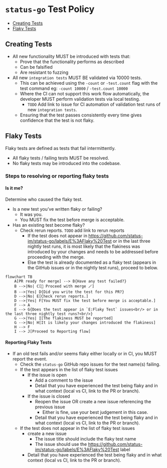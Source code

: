 # `status-go` Test Policy

- [Creating Tests](#creating-tests)
- [Flaky Tests](#flaky-tests)

## Creating Tests

- All new functionality MUST be introduced with tests that:
  - Prove that the functionality performs as described
  - Can be falsified
  - Are resistant to fuzzing
- All new `integration tests` MUST BE validated via 10000 tests.
  - This can be achieved using the `-count` or `-test.count` flag with the test command eg: `-count 10000` / `-test.count 10000`
  - Where the CI can not support this work flow automatically, the developer MUST perform validation tests via local testing.
    - `TODO` Add link to issue for CI automation of validation test runs of new `integration tests`.
  - Ensuring that the test passes consistently every time gives confidence that the test is not flaky.

## Flaky Tests

Flaky tests are defined as tests that fail intermittently.

- All flaky tests / failing tests MUST be resolved.
- No flaky tests may be introduced into the codebase.

### Steps to resolving or reporting flaky tests

#### Is it me?
Determine who caused the flaky test.

- Is a new test you’ve written flaky or failing?
  - It was you.
  - You MUST fix the test before merge is acceptable.
- Has an existing test become flaky?
  - Check rerun reports. `TODO` add link to rerun reports
    - If the test does not appear in https://github.com/status-im/status-go/labels/E%3AFlaky%20Test or in the last three nightly test runs, it is most likely that the flakiness was introduced by your changes and needs to be addressed before proceeding with the merge.
    - Else the test is already documented as a flaky test (appears in the GitHub issues or in the nightly test runs), proceed to below.

```mermaid
flowchart TB
    A[PR ready for merge] --> B{Have any test failed?}
    B -->|No| C[🎉 Proceed with merge 🪄]
    B -->|Yes| D{Did you write the test for this PR?}
    D -->|No| E[Check rerun reports.]
    D -->|Yes| F[You MUST fix the test before merge is acceptable.]
    F --> A
    E --> G{Does the test appear in `E:Flaky Test` issues<br/> or in the last three nightly test runs?<br/>}
    G -->|Yes| I[The flakiness MUST be reported]
    G -->|No| H[It is likely your changes introduced the flakiness]
    H --> F
    I --> J[Proceed to Reporting flow]
```

#### Reporting Flaky Tests
- If an old test fails and/or seems flaky either locally or in CI, you MUST report the event.
  - Check the `status-go` GitHub repo issues for the test name(s) failing.
  - If the test appears in the list of flaky test issues
    - If the issue is open
      - Add a comment to the issue
      - Detail that you have experienced the test being flaky and in what context (local vs CI, link to the PR or branch).
    - If the issue is closed
      - Reopen the issue OR create a new issue referencing the previous issue
        - Either is fine, use your best judgement in this case.
      - Detail that you have experienced the test being flaky and in what context (local vs CI, link to the PR or branch).
  - If the test does not appear in the list of flaky test issues
    - create a new issue
      - The issue title should include the flaky test name
      - The issue should use the https://github.com/status-im/status-go/labels/E%3AFlaky%20Test label
    - Detail that you have experienced the test being flaky and in what context (local vs CI, link to the PR or branch).

